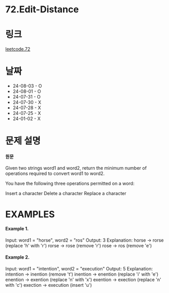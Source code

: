 # 72.Edit-Distance

# 링크

[leetcode.72](https://leetcode.com/problems/edit-distance/?envType=study-plan-v2&envId=leetcode-75)

# 날짜

* 24-08-03 - O
* 24-08-01 - O
* 24-07-31 - O
* 24-07-30 - X
* 24-07-28 - X
* 24-07-25 - X
* 24-01-02 - X

# 문제 설명

#### 원문

Given two strings word1 and word2, return the minimum number of operations required to convert word1 to word2.

You have the following three operations permitted on a word:

Insert a character
Delete a character
Replace a character

# EXAMPLES

#### Example 1.

Input: word1 = "horse", word2 = "ros"
Output: 3
Explanation:
horse -> rorse (replace 'h' with 'r')
rorse -> rose (remove 'r')
rose -> ros (remove 'e')

#### Example 2.

Input: word1 = "intention", word2 = "execution"
Output: 5
Explanation:
intention -> inention (remove 't')
inention -> enention (replace 'i' with 'e')
enention -> exention (replace 'n' with 'x')
exention -> exection (replace 'n' with 'c')
exection -> execution (insert 'u')
